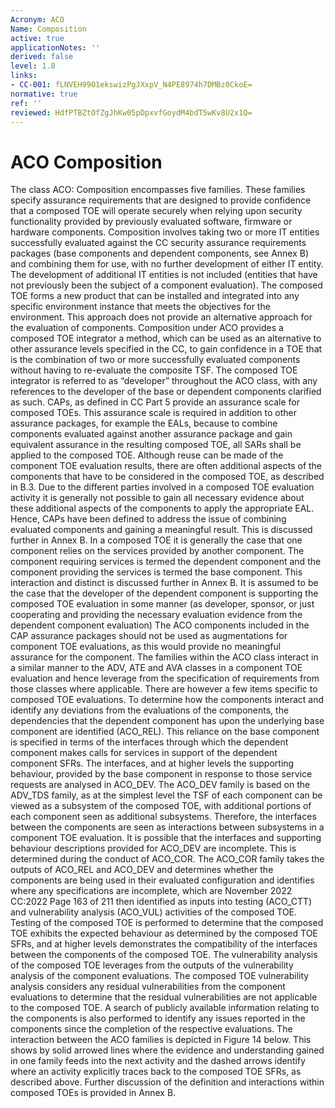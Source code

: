 ```yaml
---
Acronym: ACO
Name: Composition
active: true
applicationNotes: ''
derived: false
level: 1.8
links:
- CC-001: fLNVEH99O1ekswizPgJXxpV_N4PE8974h7DMBz0CkoE=
normative: true
ref: ''
reviewed: HdfPTBZtOfZgJhKw05pDpxvfGoydM4bdT5wKv8U2x1Q=
---
```


# ACO Composition

The class ACO: Composition encompasses five families. These families specify assurance requirements that are designed to provide confidence that a composed TOE will operate securely when relying upon security functionality provided by previously evaluated software, firmware or hardware components. Composition involves taking two or more IT entities successfully evaluated against the CC security assurance requirements packages (base components and dependent components, see Annex B) and combining them for use, with no further development of either IT entity. The development of additional IT entities is not included (entities that have not previously been the subject of a component evaluation). The composed TOE forms a new product that can be installed and integrated into any specific environment instance that meets the objectives for the environment. This approach does not provide an alternative approach for the evaluation of components. Composition under ACO provides a composed TOE integrator a method, which can be used as an alternative to other assurance levels specified in the CC, to gain confidence in a TOE that is the combination of two or more successfully evaluated components without having to re-evaluate the composite TSF. The composed TOE integrator is referred to as “developer” throughout the ACO class, with any references to the developer of the base or dependent components clarified as such. CAPs, as defined in CC Part 5 provide an assurance scale for composed TOEs. This assurance scale is required in addition to other assurance packages, for example the EALs, because to combine components evaluated against another assurance package and gain equivalent assurance in the resulting composed TOE, all SARs shall be applied to the composed TOE. Although reuse can be made of the component TOE evaluation results, there are often additional aspects of the components that have to be considered in the composed TOE, as described in B.3. Due to the different parties involved in a composed TOE evaluation activity it is generally not possible to gain all necessary evidence about these additional aspects of the components to apply the appropriate EAL. Hence, CAPs have been defined to address the issue of combining evaluated components and gaining a meaningful result. This is discussed further in Annex B. In a composed TOE it is generally the case that one component relies on the services provided by another component. The component requiring services is termed the dependent component and the component providing the services is termed the base component. This interaction and distinct is discussed further in Annex B. It is assumed to be the case that the developer of the dependent component is supporting the composed TOE evaluation in some manner (as developer, sponsor, or just cooperating and providing the necessary evaluation evidence from the dependent component evaluation) The ACO components included in the CAP assurance packages should not be used as augmentations for component TOE evaluations, as this would provide no meaningful assurance for the component. The families within the ACO class interact in a similar manner to the ADV, ATE and AVA classes in a component TOE evaluation and hence leverage from the specification of requirements from those classes where applicable. There are however a few items specific to composed TOE evaluations. To determine how the components interact and identify any deviations from the evaluations of the components, the dependencies that the dependent component has upon the underlying base component are identified (ACO_REL). This reliance on the base component is specified in terms of the interfaces through which the dependent component makes calls for services in support of the dependent component SFRs. The interfaces, and at higher levels the supporting behaviour, provided by the base component in response to those service requests are analysed in ACO_DEV. The ACO_DEV family is based on the ADV_TDS family, as at the simplest level the TSF of each component can be viewed as a subsystem of the composed TOE, with additional portions of each component seen as additional subsystems. Therefore, the interfaces between the components are seen as interactions between subsystems in a component TOE evaluation. It is possible that the interfaces and supporting behaviour descriptions provided for ACO_DEV are incomplete. This is determined during the conduct of ACO_COR. The ACO_COR family takes the outputs of ACO_REL and ACO_DEV and determines whether the components are being used in their evaluated configuration and identifies where any specifications are incomplete, which are November 2022 CC:2022 Page 163 of 211 then identified as inputs into testing (ACO_CTT) and vulnerability analysis (ACO_VUL) activities of the composed TOE. Testing of the composed TOE is performed to determine that the composed TOE exhibits the expected behaviour as determined by the composed TOE SFRs, and at higher levels demonstrates the compatibility of the interfaces between the components of the composed TOE. The vulnerability analysis of the composed TOE leverages from the outputs of the vulnerability analysis of the component evaluations. The composed TOE vulnerability analysis considers any residual vulnerabilities from the component evaluations to determine that the residual vulnerabilities are not applicable to the composed TOE. A search of publicly available information relating to the components is also performed to identify any issues reported in the components since the completion of the respective evaluations. The interaction between the ACO families is depicted in Figure 14 below. This shows by solid arrowed lines where the evidence and understanding gained in one family feeds into the next activity and the dashed arrows identify where an activity explicitly traces back to the composed TOE SFRs, as described above. Further discussion of the definition and interactions within composed TOEs is provided in Annex B.